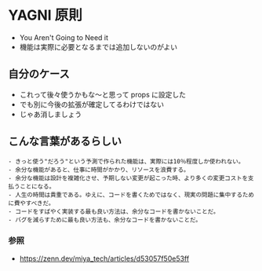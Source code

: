 # YAGNI 原則

- You Aren't Going to Need it
- 機能は実際に必要となるまでは追加しないのがよい

## 自分のケース

- これって後々使うかもな〜と思って props に設定した
- でも別に今後の拡張が確定してるわけではない
- じゃあ消しましょう

## こんな言葉があるらしい

```
- きっと使う"だろう"という予測で作られた機能は、実際には10％程度しか使われない。
- 余分な機能があると、仕事に時間がかかり、リソースを浪費する。
- 余分な機能は設計を複雑化させ、予期しない変更が起こった時、より多くの変更コストを支払うことになる。
- 人生の時間は貴重である。ゆえに、コードを書くためではなく、現実の問題に集中するために費やすべきだ。
- コードをすばやく実装する最も良い方法は、余分なコードを書かないことだ。
- バグを減らすために最も良い方法も、余分なコードを書かないことだ。
```

### 参照

- https://zenn.dev/miya_tech/articles/d53057f50e53ff
